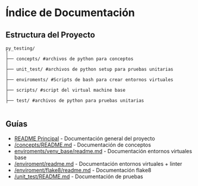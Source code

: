 # Índice de Documentación

## Estructura del Proyecto
```
py_testing/
│
├── concepts/ #archivos de python para conceptos
│
├── unit_test/ #archivos de python setup para pruebas unitarias
│
├── enviroments/ #Scripts de bash para crear entornos virtuales
│
├── scripts/ #script del virtual machine base
│
├── test/ #archivos de python para pruebas unitarias


```

## Guías
- [README Principal](./README.md) - Documentación general del proyecto
- [/concepts/README.md](concepts/readme.md) - Documentación de conceptos
- [enviroments/venv_base/readme.md](enviroments/venv_base/README.md) - Documentación entornos virtuales base
- [/enviroment/readme.md](enviroments/readme.md) - Documentación     entornos virtuales + linter
- [/enviroment/flake8/readme.md](enviroments/flake8/readme.md) - Documentación flake8
- [/unit_test/README.md](unit_test/readme.md) - Documentación de pruebas






